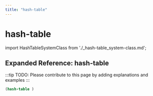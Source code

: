 ```yaml
---
title: "hash-table"
---
```


# hash-table

import HashTableSystemClass from './_hash-table_system-class.md';

<HashTableSystemClass />

## Expanded Reference: hash-table

:::tip
TODO: Please contribute to this page by adding explanations and examples
:::

```lisp
(hash-table )
```

